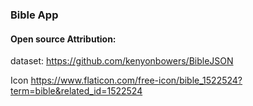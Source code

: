 ### Bible App



#### Open source Attribution:
dataset: https://github.com/kenyonbowers/BibleJSON 

Icon https://www.flaticon.com/free-icon/bible_1522524?term=bible&related_id=1522524